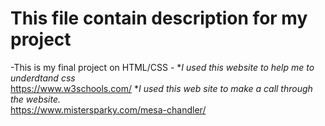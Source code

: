 This file contain description for my project
===========
 -This is my final project on HTML/CSS -
*_I used this website to help me to underdtand css_<br>
    https://www.w3schools.com/
*_I used this web site to make a call through the website._<br>
    https://www.mistersparky.com/mesa-chandler/

